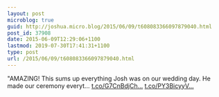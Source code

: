 ```yaml
---
layout: post
microblog: true
guid: http://joshua.micro.blog/2015/06/09/t608083366097879040.html
post_id: 37908
date: 2015-06-09T12:29:06+1100
lastmod: 2019-07-30T17:41:31+1100
type: post
url: /2015/06/09/t608083366097879040.html
---
```

"AMAZING! This sums up everything Josh was on our wedding day. He made our ceremony everyt… [t.co/G7CnBdjCh...](http://t.co/G7CnBdjChD) [t.co/PY3BicyyV...](http://t.co/PY3BicyyVY)
